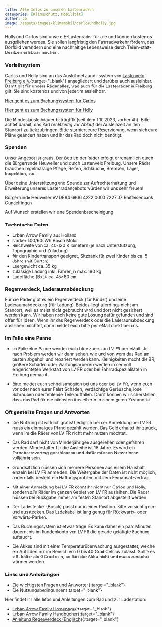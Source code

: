 ```yaml
---
title: Alle Infos zu unseren Lastenrädern
categories: [Klimaschutz, Mobilität]
author: co
image: /assets/images/klimamobil/carlosundholly.jpg
---
```


Holly und Carlos sind unsere E-Lastenräder für alle und können kostenlos ausgeliehen werden. Sie sollen langfristig den Fahrradverkehr fördern, das Dorfbild verändern und eine nachhaltige Lebensweise durch Teilen-statt-Besitzen erlebbar machen.

### Verleihsystem

Carlos und Holly sind an das Ausleihnetz und -system von [Lastenvelo Freiburg e.V.](https://www.lastenvelofreiburg.de/){:target="\_blank"} angegliedert und darüber auch ausleihbar. Damit gilt für unsere Räder alles, was auch für die Lastenräder in Freiburg gilt: Sie sind kostenlos und von jeder:m ausleihbar.

<a class="btn btn-success" href="https://www.lastenvelofreiburg.de/ausleihen-lastenvelo-21/" role="button" target="_blank">Hier geht es zum Buchungssystem für Carlos</a>

<a class="btn btn-success" href="https://www.lastenvelofreiburg.de/ausleihen-lastenvelo-42/" role="button" target="_blank">Hier geht es zum Buchungssystem für Holly</a>

Die Mindestausleihdauer beträgt 1h (seit dem 1.10.2023, vorher 4h). Bitte achtet darauf, das Rad _rechtzeitig vor Ablauf_ der Ausleihzeit an den Standort zurückzubringen. Bitte storniert eure Reservierung, wenn sich eure Pläne geändert haben und ihr das Rad doch nicht benötigt.

### Spenden

Unser Angebot ist gratis. Der Betrieb der Räder erfolgt ehrenamtlich durch die Bürgerrunde Heuweiler und durch Lastenvelo Freiburg. Unsere Räder brauchen regelmässige Pflege, Reifen, Schläuche, Bremsen, Lager, Inspektion, etc.

Über deine Unterstützung und Spende zur Aufrechterhaltung und Erweiterung unseres Lastenradangebots würden wir uns sehr freuen!

Bürgerrunde Heuweiler eV
DE84 6806 4222 0000 7227 07
Raiffeisenbank Gundelfingen

Auf Wunsch erstellen wir eine Spendenbescheinigung.

### Technische Daten

- Urban Arrow Family aus Holland
- starker 500/600Wh Bosch Motor
- Reichweite von ca. 40-120 Kilometern (je nach Unterstützung, Topographie und Zuladung)
- für den Kindertransport geeignet, Sitzbank für zwei Kinder bis ca. 5 Jahre (mit Gurten)
- Leergewicht ca. 35 kg
- zulässige Ladung inkl. Fahrer_in max. 180 kg
- Ladefläche (BxL): ca. 45×80 cm

### Regenverdeck, Laderaumabdeckung

Für die Räder gibt es ein Regenverdeck (für Kinder) und eine Laderaumabdeckung (für Ladung). Beides liegt allerdings nicht am Standort, weil es meist nicht gebraucht wird und dort nicht gesichert werden kann. Wir haben noch keine gute Lösung dafür gefunden und sind offen für Ideen. Wenn ihr das Regenverdeck oder die Laderaumabdeckung ausleihen möchtet, dann meldet euch bitte per eMail direkt bei uns.

### Im Falle eine Panne

- Im Falle eine Panne wendet euch bitte zuerst an LV FR per eMail. Je nach Problem werden wir dann sehen, wie und von wem das Rad am besten abgeholt und repariert werden kann. Kleinigkeiten macht die BR, größere Schäden oder Wartungsarbeiten werden in der voll eingerichteten Werkstatt von LV FR oder bei Fahrradspezialitäten in Freiburg gemacht.

- Bitte meldet euch schnellstmöglich bei uns oder bei LV FR, wenn euch vor oder nach eurer Fahrt Schäden, verdächtige Geräusche, lose Schrauben oder fehlende Teile auffallen. Damit können wir sicherstellen, dass das Rad für die nächsten AusleiherIn in einem guten Zustand ist.

### Oft gestellte Fragen und Antworten

- Die Nutzung ist wirklich gratis! Lediglich bei der Anmeldung bei LV FR muss ein einmaliges Pfand gezahlt werden. Das Geld erhaltet ihr zurück, wenn ihr die Räder von LV FR nicht mehr nutzen möchtet.

- Das Rad darf nicht von Minderjährigen ausgeliehen oder gefahren werden. Mindestalter für die Ausleihe ist 18 Jahre. Es wird ein Fernabsatzvertrag geschlossen und dafür müssen NutzerInnen volljährig sein.

- Grundsätzlich müssen sich mehrere Personen aus einem Haushalt einzeln bei LV FR anmelden. Die Weitergabe der Daten ist nicht möglich, andernfalls besteht ein Haftungsproblem mit dem Fernabsatzvertrag.

- Mit einer Anmeldung bei LV FR könnt ihr nicht nur Carlos und Holly, sondern _alle_ Räder im ganzen Gebiet von LV FR ausleihen. Die Räder müssen bei Rückgabe immer am festen Standort abgestellt werden.

- Der Ladestecker (Bosch) passt nur in einer Position. Bitte vorsichtig ein- und ausstecken. Das Ladekabel ist lang genug für Rückwarts- oder Vorwärts-Parken.

- Das Buchungssystem ist etwas träge. Es kann daher ein paar Minuten dauern, bis im Kundenkonto von LV FR die gerade getätigte Buchung auftaucht.

- Die Akkus sind mit einer Temperaturüberwachung ausgestattet, welche ein Aufladen nur im Bereich von 0 bis 40 Grad Celsius zulässt. Sollte es z.B. kälter als 0 Grad sein, so lädt der Akku nicht und muss zunächst wärmer werden.

### Links und Anleitungen

- [Die wichtigsten Fragen und Antworten](https://www.lastenvelofreiburg.de/#FAQ){:target="\_blank"}
- [Die Nutzungsbedingungen](https://www.lastenvelofreiburg.de/wp-content/uploads/2015/05/AGB_LastenVeloFreiburg.pdf){:target="\_blank"}

Hier findet ihr alle Infos und Anleitungen zum Rad und zur Ladestation:

- [Urban Arrow Family Homepage](https://www.urbanarrow.com/de/family){:target="\_blank"}
- [Urban Arrow Family Handbücher](https://www.urbanarrow.com/de/broschueren-handbuecher){:target="\_blank"}
- [Anleitung Regenverdeck (Englisch)](https://drive.google.com/file/d/1F3voq76KJBajpZ0bpBFX4QZDxQRQL8ny/view?usp=sharing){:target="\_blank"}
